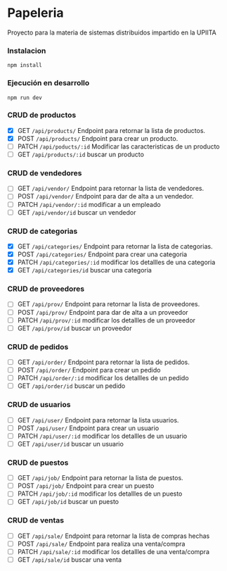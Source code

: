 # Papeleria
Proyecto para la materia de sistemas distribuidos impartido en la UPIITA

### Instalacion
```
npm install
```
### Ejecución en desarrollo
```
npm run dev
```

### CRUD de productos
- [X] GET `/api/products/` Endpoint para retornar la lista de productos.
- [X] POST `/api/products/` Endpoint para crear un producto.
- [ ] PATCH `/api/poducts/:id` Modificar las caracteristicas de un producto 
- [ ] GET `/api/products/:id` buscar un producto 

### CRUD de vendedores
- [ ] GET `/api/vendor/` Endpoint para retornar la lista de vendedores.
- [ ] POST `/api/vendor/` Endpoint para dar de alta a un vendedor.
- [ ] PATCH `/api/vendor/:id` modificar a un empleado
- [ ] GET `/api/vendor/id` buscar un vendedor

### CRUD de categorias
- [x] GET `/api/categories/` Endpoint para retornar la lista de categorias.
- [x] POST `/api/categories/` Endpoint para crear una categoria
- [x] PATCH `/api/categories/:id` modificar los detallles de una categoria
- [x] GET `/api/categories/id` buscar una categoria

### CRUD de proveedores
- [ ] GET `/api/prov/` Endpoint para retornar la lista de proveedores.
- [ ] POST `/api/prov/` Endpoint para dar de alta a un proveedor
- [ ] PATCH `/api/prov/:id` modificar los detallles de un proveedor
- [ ] GET `/api/prov/id` buscar un proveedor

### CRUD de pedidos
- [ ] GET `/api/order/` Endpoint para retornar la lista de pedidos.
- [ ] POST `/api/order/` Endpoint para crear un pedido
- [ ] PATCH `/api/order/:id` modificar los detallles de un pedido
- [ ] GET `/api/order/id` buscar un pedido

### CRUD de usuarios
- [ ] GET `/api/user/` Endpoint para retornar la lista usuarios.
- [ ] POST `/api/user/` Endpoint para crear un usuario
- [ ] PATCH `/api/user/:id` modificar los detallles de un usuario
- [ ] GET `/api/user/id` buscar un usuario

### CRUD de puestos
- [ ] GET `/api/job/` Endpoint para retornar la lista de puestos.
- [ ] POST `/api/job/` Endpoint para crear un puesto
- [ ] PATCH `/api/job/:id` modificar los detallles de un puesto
- [ ] GET `/api/job/id` buscar un puesto

### CRUD de ventas
- [ ] GET `/api/sale/` Endpoint para retornar la lista de compras hechas
- [ ] POST `/api/sale/` Endpoint para realiza una venta/compra
- [ ] PATCH `/api/sale/:id` modificar los detallles de una venta/compra
- [ ] GET `/api/sale/id` buscar una venta